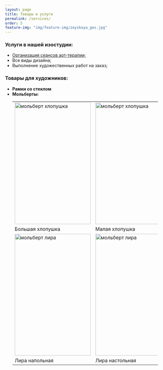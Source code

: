 ```yaml
---
layout: page
title: Товары и услуги
permalink: /services/
order: 5
feature-img: "img/feature-img/zeyskaya_ges.jpg"
---
```

<h3>Услуги в нашей изостудии:</h3>
<ul>
  <li><a href="{{ site.baseurl }}/art-therapy/">Организация сеансов арт-терапии;</a></li>
  <li>Все виды дизайна;</li>
  <li>Выполнение художественных работ на заказ;</li>
</ul>

<h3>Товары для художников:</h3>
<ul>
	<li><strong>Рамки со стеклом</strong></li>
	<li><strong>Мольберты:</strong></li>
<table class="noborder" >
	<tr>
		<td><img src="{{ site.baseurl }}/img/easel/bigslapstick.jpg" 
   width="250" height="400" alt="мольберт хлопушка"></td>
  	<td><img src="{{ site.baseurl }}/img/easel/hlop.jpg" 
   width="250" height="400" alt="мольберт хлопушка"></td>
	</tr>
	<tr>
		<td>Большая хлопушка</td>
		<td>Малая хлопушка</td>
	</tr>
	<tr>
		<td><img src="{{ site.baseurl }}/img/easel/lira.jpg" 
  width="250" height="400" alt="мольберт лира"></td>
  		<td><img src="{{ site.baseurl }}/img/easel/tablelira.jpg" 
   width="250" height="400" alt="мольберт лира"></td>
	</tr>
	<tr>
		<td>Лира напольная</td>
		<td>Лира настольная</td>
	</tr>
</table>
</ul>
